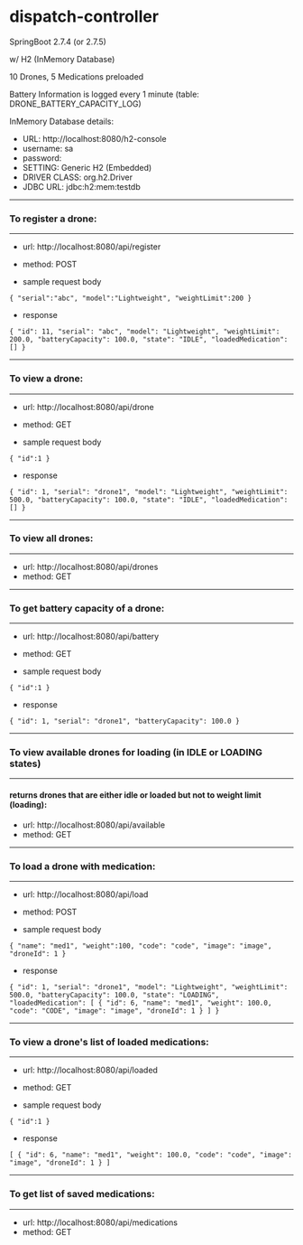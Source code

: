 # dispatch-controller

SpringBoot 2.7.4 (or 2.7.5)

w/ H2 (InMemory Database)

10 Drones, 5 Medications preloaded

Battery Information is logged every 1 minute (table: DRONE_BATTERY_CAPACITY_LOG)


InMemory Database details:
* URL: http://localhost:8080/h2-console 
* username: sa
* password:
* SETTING: Generic H2 (Embedded)
* DRIVER CLASS: org.h2.Driver
* JDBC URL: jdbc:h2:mem:testdb


---
### To register a drone:
---
* url: http://localhost:8080/api/register
* method: POST

* sample request body

`{
    "serial":"abc",
    "model":"Lightweight",
    "weightLimit":200
}`

* response

`{
    "id": 11,
    "serial": "abc",
    "model": "Lightweight",
    "weightLimit": 200.0,
    "batteryCapacity": 100.0,
    "state": "IDLE",
    "loadedMedication": []
}`


---
### To view a drone:
---
* url: http://localhost:8080/api/drone
* method: GET

* sample request body

`{
    "id":1
}`

* response

`{
    "id": 1,
    "serial": "drone1",
    "model": "Lightweight",
    "weightLimit": 500.0,
    "batteryCapacity": 100.0,
    "state": "IDLE",
    "loadedMedication": []
}`


---
### To view all drones:
---
* url: http://localhost:8080/api/drones
* method: GET


---
### To get battery capacity of a drone:
---
* url: http://localhost:8080/api/battery
* method: GET

* sample request body

`{
    "id":1
}`

* response

`{
    "id": 1,
    "serial": "drone1",
    "batteryCapacity": 100.0
}`


---
### To view available drones for loading (in IDLE or LOADING states) 
---
#### returns drones that are either idle or loaded but not to weight limit (loading):
* url: http://localhost:8080/api/available
* method: GET


---
### To load a drone with medication:
---
* url: http://localhost:8080/api/load
* method: POST

* sample request body

`{
    "name": "med1",
    "weight":100,
    "code": "code",
    "image": "image",
    "droneId": 1
}`

* response

`{
    "id": 1,
    "serial": "drone1",
    "model": "Lightweight",
    "weightLimit": 500.0,
    "batteryCapacity": 100.0,
    "state": "LOADING",
    "loadedMedication": [
        {
            "id": 6,
            "name": "med1",
            "weight": 100.0,
            "code": "CODE",
            "image": "image",
            "droneId": 1
        }
    ]
}`


---
### To view a drone's list of loaded medications:
---
* url: http://localhost:8080/api/loaded
* method: GET

* sample request body

`{
    "id":1
}`

* response

`[
    {
        "id": 6,
        "name": "med1",
        "weight": 100.0,
        "code": "code",
        "image": "image",
        "droneId": 1
    }
]`


---
### To get list of saved medications:
---
* url: http://localhost:8080/api/medications
* method: GET

